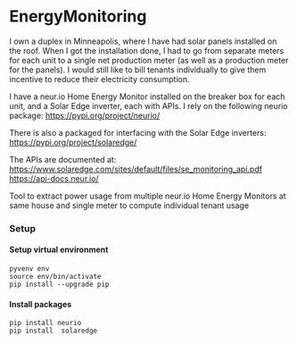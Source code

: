 # EnergyMonitoring

I own a duplex in Minneapolis, where I have had solar panels installed
on the roof.  When I got the installation done, I had to go from separate
meters for each unit to a single net production meter (as well as a production
meter for the panels).  I would still like to bill tenants individually to give
them incentive to reduce their electricity consumption.

I have a neur.io Home Energy Monitor installed on the breaker box for each unit, and a Solar Edge inverter,
each with APIs.  I rely on the following neurio package:
https://pypi.org/project/neurio/

There is also a packaged for interfacing with the Solar Edge inverters:
https://pypi.org/project/solaredge/


The APIs are documented at:
https://www.solaredge.com/sites/default/files/se_monitoring_api.pdf
https://api-docs.neur.io/


Tool to extract power usage from multiple neur.io Home Energy Monitors  at same house and single meter to compute individual tenant usage

### Setup
#### Setup virtual environment
```commandline
pyvenv env
source env/bin/activate
pip install --upgrade pip
```

#### Install packages
```commandline
pip install neurio
pip install  solaredge
```
